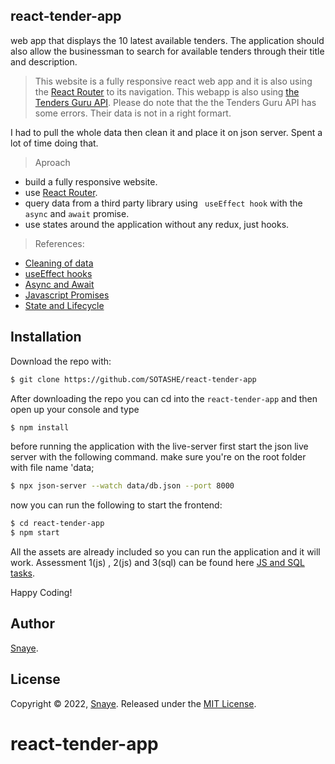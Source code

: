 


## react-tender-app
web app that displays the 10 latest available tenders. The application should also allow the businessman to search for available tenders through their title and description.



>  This website is a fully responsive react web app and it is also using the [React Router](https://reacttraining.com/react-router/) to its navigation. This webapp is also using [ the Tenders Guru API]([https://tenders.guru/hu/api],).
Please do note that the the Tenders Guru API has some errors. Their data is not in a right formart.

I had to pull the whole data then clean it and place it on json server. Spent a lot of time doing that.



> Aproach
  * build a fully responsive website.
  * use [React Router](https://reacttraining.com/react-router/).
  * query data from a third party library using ` useEffect hook` with the `async` and `await` promise.
  * use  states around the application without any redux, just hooks.
  
  
  > References:
  * [Cleaning of data](https://www.npmjs.com/package/json-server) 
  * [useEffect hooks](https://reactjs.org/docs/hooks-effect.html)
  * [Async and Await](https://developer.mozilla.org/en-US/docs/Web/JavaScript/Reference/Statements/async_function)
  * [Javascript Promises](https://developer.mozilla.org/en-US/docs/Web/JavaScript/Reference/Global_Objects/Promise)
  * [State and Lifecycle](https://reactjs.org/docs/state-and-lifecycle.html)

## Installation

Download the repo with:

```bash
$ git clone https://github.com/SOTASHE/react-tender-app
```

After downloading the repo you can cd into the `react-tender-app` and then open up your console and type 

```bash
$ npm install
```

before  running the application with the live-server first start the json live server with the following command. make sure you're on the root folder with file name 'data;

```bash
$ npx json-server --watch data/db.json --port 8000
```

now you can run the following to start the frontend:
```bash
$ cd react-tender-app
$ npm start
```


All the assets are already included so you can run the application and it will work. 
Assessment 1(js) , 2(js) and 3(sql) can be found here [JS and SQL tasks](https://github.com/SOTASHE/react-tender-app/branches).



Happy Coding!


## Author

[Snaye](https://github.com/SOTASHE).

## License 

Copyright © 2022, [Snaye](https://github.com/SOTASHE).
Released under the [MIT License](LICENSE).
# react-tender-app
